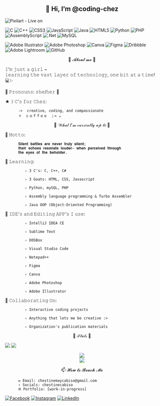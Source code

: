 <h2 align="center">
  👋 Hi, I’m @coding-chez
</h2>

<p align="center">
          
![Pixilart - Live on](https://github.com/user-attachments/assets/daceb992-5dd5-4cb1-b033-958b7d17bbfe)
</p>

<p align="center">
          
![C](https://img.shields.io/badge/C-%2300599C.svg?style=plastic&logo=c&logoColor=white) ![C++](https://img.shields.io/badge/C++-%2300599C.svg?style=plastic&logo=c%2B%2B&logoColor=white) ![CSS3](https://img.shields.io/badge/CSS3-%231572B6.svg?style=plastic&logo=css3&logoColor=white) ![JavaScript](https://img.shields.io/badge/JavaScript-%23323330.svg?style=plastic&logo=javascript&logoColor=%23F7DF1E) ![Java](https://img.shields.io/badge/Java-%23ED8B00.svg?style=plastic&logo=openjdk&logoColor=white) ![HTML5](https://img.shields.io/badge/HTML5-%23E34F26.svg?style=plastic&logo=html5&logoColor=white) ![Python](https://img.shields.io/badge/Python-3670A0?style=plastic&logo=python&logoColor=ffdd54) ![PHP](https://img.shields.io/badge/PhP-%23777BB4.svg?style=plastic&logo=php&logoColor=white) ![AssemblyScript](https://img.shields.io/badge/Assembly%20-%23000000.svg?style=plastic&logo=assemblyscript&logoColor=white) ![.Net](https://img.shields.io/badge/.NET-5C2D91?style=plastic&logo=.net&logoColor=white) ![MySQL](https://img.shields.io/badge/MySQL-4479A1.svg?style=plastic&logo=mysql&logoColor=white) 

</p>

<p align="center">
          
![Adobe Illustrator](https://img.shields.io/badge/Adobe%20Illustrator-%23FF9A00.svg?style=plastic&logo=adobe%20illustrator&logoColor=white) ![Adobe Photoshop](https://img.shields.io/badge/Adobe%20Photoshop-%2331A8FF.svg?style=plastic&logo=Adobe%20Photoshop&logoColor=white) ![Canva](https://img.shields.io/badge/Canva-%2300C4CC.svg?style=plastic&logo=Canva&logoColor=white) ![Figma](https://img.shields.io/badge/Figma-%23F24E1E.svg?style=plastic&logo=Figma&logoColor=white) ![Dribbble](https://img.shields.io/badge/Dribbble-EA4C89?style=plastic&logo=Dribbble&logoColor=white) ![Adobe Lightroom](https://img.shields.io/badge/Adobe%20Lightroom-31A8FF.svg?style=plastic&logo=Adobe%20Lightroom&logoColor=white) ![GitHub](https://img.shields.io/badge/Github-%23121011.svg?style=plastic&logo=Github&logoColor=white) 
</p>

<p align="center">
🌷 𝓐𝓫𝓸𝓾𝓽 𝓶𝓮 🌷

𝙸'𝚖 𝚓𝚞𝚜𝚝 𝚊 𝚐𝚒𝚛𝚕 ~   
𝚕𝚎𝚊𝚛𝚗𝚒𝚗𝚐 𝚝𝚑𝚎 𝚟𝚊𝚜𝚝 𝚕𝚊𝚢𝚎𝚛 𝚘𝚏 𝚝𝚎𝚌𝚑𝚗𝚘𝚕𝚘𝚐𝚢, 𝚘𝚗𝚎 𝚋𝚒𝚝 𝚊𝚝 𝚊 𝚝𝚒𝚖𝚎! 💻✨

🌸 𝙿𝚛𝚘𝚗𝚘𝚞𝚗𝚜: 𝚜𝚑𝚎/𝚑𝚎𝚛 🌷

★ 𝟹 𝙲'𝚜 𝚏𝚘𝚛 𝙲𝚑𝚎𝚣: 

          ->  𝚌𝚛𝚎𝚊𝚝𝚒𝚟𝚎, 𝚌𝚘𝚍𝚒𝚗𝚐, 𝚊𝚗𝚍 𝚌𝚘𝚖𝚙𝚊𝚜𝚜𝚒𝚘𝚗𝚊𝚝𝚎 
          ＋　ｃｏｆｆｅｅ　；> ☕︎



<p align="center">
🌟 𝒲𝒽𝒶𝓉 𝐼'𝓂 𝒸𝓊𝓇𝓇𝑒𝓃𝓉𝓁𝓎 𝓊𝓅 𝓉𝑜 🌟
</p>

🌸 𝙼𝚘𝚝𝚝𝚘:
          
          𝐒𝐢𝐥𝐞𝐧𝐭 𝐛𝐚𝐭𝐭𝐥𝐞𝐬 𝐚𝐫𝐞 𝐧𝐞𝐯𝐞𝐫 𝐭𝐫𝐮𝐥𝐲 𝐬𝐢𝐥𝐞𝐧𝐭; 
          𝐭𝐡𝐞𝐢𝐫 𝐞𝐜𝐡𝐨𝐞𝐬 𝐫𝐞𝐬𝐨𝐧𝐚𝐭𝐞 𝐥𝐨𝐮𝐝𝐞𝐫– 𝐰𝐡𝐞𝐧 𝐩𝐞𝐫𝐜𝐞𝐢𝐯𝐞𝐝 𝐭𝐡𝐫𝐨𝐮𝐠𝐡 
          𝐭𝐡𝐞 𝐞𝐲𝐞𝐬 𝐨𝐟 𝐭𝐡𝐞 𝐛𝐞𝐡𝐨𝐥𝐝𝐞𝐫.
          
🌸 𝙻𝚎𝚊𝚛𝚗𝚒𝚗𝚐:

             ✧ 𝟹 𝙲'𝚜: 𝙲, 𝙲++, 𝙲#
          
             ✧ 𝟹 𝙶𝚘𝚊𝚝𝚜: 𝙷𝚃𝙼𝙻, 𝙲𝚂𝚂, 𝙹𝚊𝚟𝚊𝚜𝚌𝚛𝚒𝚙𝚝

             ✧ 𝙿𝚢𝚝𝚑𝚘𝚗, 𝚖𝚢𝚂𝚀𝙻, 𝙿𝙷𝙿
          
             ✧ 𝙰𝚜𝚜𝚎𝚖𝚋𝚕𝚢 𝚕𝚊𝚗𝚐𝚞𝚊𝚐𝚎 𝚙𝚛𝚘𝚐𝚛𝚊𝚖𝚖𝚒𝚗𝚐 & 𝚃𝚞𝚛𝚋𝚘 𝙰𝚜𝚜𝚎𝚖𝚋𝚕𝚎𝚛  
          
             ✧ 𝙹𝚊𝚟𝚊 𝙾𝙾𝙿 (𝙾𝚋𝚓𝚎𝚌𝚝-𝙾𝚛𝚒𝚎𝚗𝚝𝚎𝚍 𝙿𝚛𝚘𝚐𝚛𝚊𝚖𝚖𝚒𝚗𝚐)

🌸 𝙸𝙳𝙴'𝚜 𝚊𝚗𝚍 𝙴𝚍𝚒𝚝𝚒𝚗𝚐 𝙰𝙿𝙿'𝚜 𝙸 𝚞𝚜𝚎: 

             ✧ 𝙸𝚗𝚝𝚎𝚕𝚕𝚒𝙹 𝙸𝙳𝙴𝙰 𝙲𝙴
          
             ✧ 𝚂𝚞𝚋𝚕𝚒𝚖𝚎 𝚃𝚎𝚡𝚝
          
             ✧ 𝙳𝙾𝚂𝙱𝚘𝚡
          
             ✧ 𝚅𝚒𝚜𝚞𝚊𝚕 𝚂𝚝𝚞𝚍𝚒𝚘 𝙲𝚘𝚍𝚎
          
             ✧ 𝙽𝚘𝚝𝚎𝚙𝚊𝚍++
          
             ✧ 𝙵𝚒𝚐𝚖𝚊

             ✧ 𝙲𝚊𝚗𝚟𝚊
          
             ✧ 𝙰𝚍𝚘𝚋𝚎 𝙿𝚑𝚘𝚝𝚘𝚜𝚑𝚘𝚙
          
             ✧ 𝙰𝚍𝚘𝚋𝚎 𝙸𝚕𝚕𝚞𝚜𝚝𝚛𝚊𝚝𝚘𝚛


🌸 𝙲𝚘𝚕𝚕𝚊𝚋𝚘𝚛𝚊𝚝𝚒𝚗𝚐 𝙾𝚗:  

             ✧ 𝙸𝚗𝚝𝚎𝚛𝚊𝚌𝚝𝚒𝚟𝚎 𝚌𝚘𝚍𝚒𝚗𝚐 𝚙𝚛𝚘𝚓𝚎𝚌𝚝𝚜  
          
             ✧ 𝙰𝚗𝚢𝚝𝚑𝚒𝚗𝚐 𝚝𝚑𝚊𝚝 𝚕𝚎𝚝𝚜 𝚖𝚎 𝚋𝚎 𝚌𝚛𝚎𝚊𝚝𝚒𝚟𝚎 :>  

             ✧ 𝙾𝚛𝚐𝚊𝚗𝚒𝚣𝚊𝚝𝚒𝚘𝚗'𝚜 𝚙𝚞𝚋𝚕𝚒𝚌𝚊𝚝𝚒𝚘𝚗 𝚖𝚊𝚝𝚎𝚛𝚒𝚊𝚕𝚜

</p>

<p align="center">
🌷 𝒮𝓉𝒶𝓉𝓈 🌷
</p>

<p align="center">
  
  ![](https://github-readme-streak-stats.herokuapp.com/?user=coding-chez&theme=midnight-purple&hide_border=false) ![](https://github-contributor-stats.vercel.app/api?username=coding-chez&limit=5&theme=midnight-purple&combine_all_yearly_contributions=true)
</p>

<div style="text-align: center;">
  <img src="https://github-readme-stats.vercel.app/api/top-langs/?username=coding-chez&theme=midnight-purple&hide_border=false&include_all_commits=false&count_private=false&layout=compact" />
</div>


<div style="text-align: center;">
  <img src="https://github-profile-trophy.vercel.app/?username=coding-chez&theme=midnight-purple&no-frame=false&no-bg=false&margin-w=4" />
</div>



<p align="center">
📫 𝓗𝓸𝔀 𝓽𝓸 𝓡𝓮𝓪𝓬𝓱 𝓜𝓮
</p>

          ✉️ 𝙴𝚖𝚊𝚒𝚕: 𝚌𝚑𝚎𝚜𝚝𝚒𝚗𝚎𝚖𝚊𝚢𝚌𝚊𝚋𝚒𝚜𝚘@𝚐𝚖𝚊𝚒𝚕.𝚌𝚘𝚖
          ✌︎ 𝚂𝚘𝚌𝚒𝚊𝚕𝚜: 𝚌𝚑𝚎𝚜𝚝𝚒𝚗𝚎𝚌𝚊𝚋𝚒𝚜𝚘
          🌐 𝙿𝚘𝚛𝚝𝚏𝚘𝚕𝚒𝚘: [𝚠𝚘𝚛𝚔-𝚒𝚗-𝚙𝚛𝚘𝚐𝚛𝚎𝚜𝚜]

<p align="center">

  [![Facebook](https://img.shields.io/badge/Facebook-%231877F2.svg?logo=Facebook&logoColor=white)](https://facebook.com/cabiso.chestine) [![Instagram](https://img.shields.io/badge/Instagram-%23E4405F.svg?logo=Instagram&logoColor=white)](https://instagram.com/chestinecabiso) [![LinkedIn](https://img.shields.io/badge/LinkedIn-%230077B5.svg?logo=linkedin&logoColor=white)](https://linkedin.com/in/chestine-cabiso) </p>        
